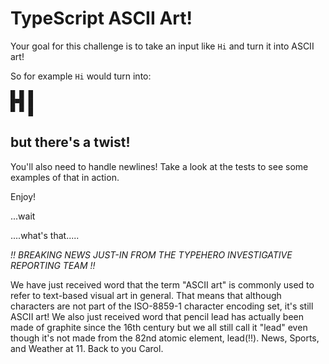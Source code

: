 # TypeScript ASCII Art!
Your goal for this challenge is to take an input like `Hi` and turn it into ASCII art!

So for example `Hi` would turn into:

```
█ █ █
█▀█ █
▀ ▀ █
```

## but there's a twist!
You'll also need to handle newlines! Take a look at the tests to see some examples of that in action.

Enjoy!

...wait

....what's that.....

_!! BREAKING NEWS JUST-IN FROM THE TYPEHERO INVESTIGATIVE REPORTING TEAM !!_

We have just received word that the term "ASCII art" is commonly used to refer to text-based visual art in general. That means that although characters are not part of the ISO-8859-1 character encoding set, it's still ASCII art! We also just received word that pencil lead has actually been made of graphite since the 16th century but we all still call it "lead" even though it's not made from the 82nd atomic element, lead(!!). News, Sports, and Weather at 11. Back to you Carol.